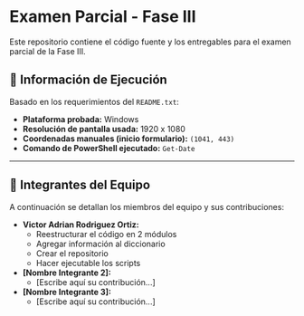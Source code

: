 # Examen Parcial - Fase III

Este repositorio contiene el código fuente y los entregables para el examen parcial de la Fase III.

## 📄 Información de Ejecución

Basado en los requerimientos del `README.txt`:

* **Plataforma probada:** Windows 
* **Resolución de pantalla usada:** 1920 x 1080 
* **Coordenadas manuales (inicio formulario):** `(1041, 443)` 
* **Comando de PowerShell ejecutado:** `Get-Date` 

---

## 👥 Integrantes del Equipo

A continuación se detallan los miembros del equipo y sus contribuciones:

* **Victor Adrian Rodriguez Ortiz:**
    * Reestructurar el código en 2 módulos
    * Agregar información al diccionario
    * Crear el repositorio
    * Hacer ejecutable los scripts
* **[Nombre Integrante 2]:**
    * [Escribe aquí su contribución...]
* **[Nombre Integrante 3]:**
    * [Escribe aquí su contribución...]
